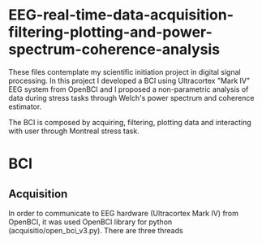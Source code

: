 # EEG-real-time-data-acquisition-filtering-plotting-and-power-spectrum-coherence-analysis
These files contemplate my scientific initiation project in digital signal processing. In this project I developed a BCI using Ultracortex "Mark IV" EEG system from OpenBCI and I proposed a non-parametric analysis of data during stress tasks through Welch's power spectrum and coherence estimator.

The BCI is composed by acquiring, filtering, plotting data and interacting with user through Montreal stress task.

# BCI
## Acquisition
In order to communicate to EEG hardware (Ultracortex Mark IV) from OpenBCI, it was used OpenBCI library for python (acquisitio/open_bci_v3.py). There are three threads 
